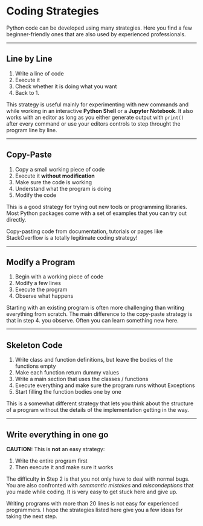 
# Coding Strategies

Python code can be developed using many strategies.
Here you find a few beginner-friendly ones that are also used by experienced professionals.

----

## Line by Line

1. Write a line of code
2. Execute it
3. Check whether it is doing what you want
4. Back to 1.

This strategy is useful mainly for experimenting with new commands and while working in an
interactive  **Python Shell** or a **Jupyter Notebook**.
It also works with an editor as long as you either generate output with `print()` after every command or use your editors controls to step throught the program line by line.

----

## Copy-Paste

1. Copy a small working piece of code
2. Execute it **without modification**
3. Make sure the code is working
4. Understand what the program is doing
5. Modify the code

This is a good strategy for trying out new tools or programming libraries.
Most Python packages come with a set of examples that you can try out directly.

Copy-pasting code from documentation, tutorials or pages like StackOverflow is a totally legitimate coding strategy!

----

## Modify a Program

1. Begin with a working piece of code
2. Modify a few lines
3. Execute the program
4. Observe what happens

Starting with an existing program is often more challenging than writing everything from scratch. The main difference to the copy-paste strategy is that in step 4. you observe.
Often you can learn something new here.

----

## Skeleton Code

1. Write class and function definitions, but leave the bodies of the functions empty
2. Make each function return dummy values
3. Write a main section that uses the classes / functions
4. Execute everything and make sure the program runs without Exceptions
5. Start filling the function bodies one by one

This is a somewhat different strategy that lets you think about the structure of a program without the details of the implementation getting in the way.

----

## Write everything in one go

**CAUTION:** This is **not** an easy strategy:

1. Write the entire program first
2. Then execute it and make sure it works

The difficulty in Step 2 is that you not only have to deal with normal bugs.
You are also confronted with *semmantic mistakes* and *miscondeptions* that you made while coding. It is very easy to get stuck here and give up.

Writing programs with more than 20 lines is not easy for experienced programmers.
I hope the strategies listed here give you a few ideas for taking the next step.
